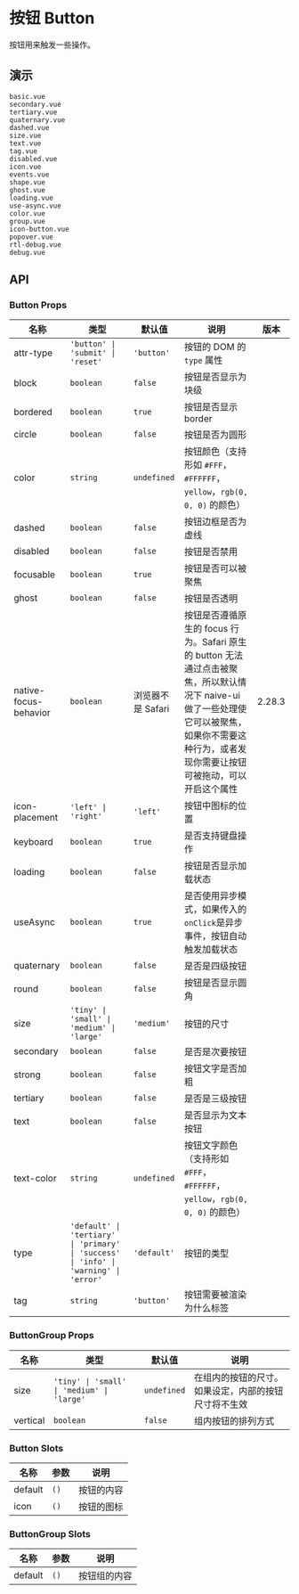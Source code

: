 # 按钮 Button

按钮用来触发一些操作。

## 演示

```demo
basic.vue
secondary.vue
tertiary.vue
quaternary.vue
dashed.vue
size.vue
text.vue
tag.vue
disabled.vue
icon.vue
events.vue
shape.vue
ghost.vue
loading.vue
use-async.vue
color.vue
group.vue
icon-button.vue
popover.vue
rtl-debug.vue
debug.vue
```

## API

### Button Props

| 名称 | 类型 | 默认值 | 说明 | 版本 |
| --- | --- | --- | --- | --- |
| attr-type | `'button' \| 'submit' \| 'reset'` | `'button'` | 按钮的 DOM 的 `type` 属性 |  |
| block | `boolean` | `false` | 按钮是否显示为块级 |  |
| bordered | `boolean` | `true` | 按钮是否显示 border |  |
| circle | `boolean` | `false` | 按钮是否为圆形 |  |
| color | `string` | `undefined` | 按钮颜色（支持形如 `#FFF`， `#FFFFFF`， `yellow`，`rgb(0, 0, 0)` 的颜色） |  |
| dashed | `boolean` | `false` | 按钮边框是否为虚线 |  |
| disabled | `boolean` | `false` | 按钮是否禁用 |  |
| focusable | `boolean` | `true` | 按钮是否可以被聚焦 |  |
| ghost | `boolean` | `false` | 按钮是否透明 |  |
| native-focus-behavior | `boolean` | 浏览器不是 Safari | 按钮是否遵循原生的 focus 行为。Safari 原生的 button 无法通过点击被聚焦，所以默认情况下 naive-ui 做了一些处理使它可以被聚焦，如果你不需要这种行为，或者发现你需要让按钮可被拖动，可以开启这个属性 | 2.28.3 |
| icon-placement | `'left' \| 'right'` | `'left'` | 按钮中图标的位置 |  |
| keyboard | `boolean` | `true` | 是否支持键盘操作 |  |
| loading | `boolean` | `false` | 按钮是否显示加载状态 |  |
| useAsync | `boolean` | `true` | 是否使用异步模式，如果传入的`onClick`是异步事件，按钮自动触发加载状态 |  |
| quaternary | `boolean` | `false` | 是否是四级按钮 |  |
| round | `boolean` | `false` | 按钮是否显示圆角 |  |
| size | `'tiny' \| 'small' \| 'medium' \| 'large'` | `'medium'` | 按钮的尺寸 |  |
| secondary | `boolean` | `false` | 是否是次要按钮 |  |
| strong | `boolean` | `false` | 按钮文字是否加粗 |  |
| tertiary | `boolean` | `false` | 是否是三级按钮 |  |
| text | `boolean` | `false` | 是否显示为文本按钮 |  |
| text-color | `string` | `undefined` | 按钮文字颜色（支持形如 `#FFF`， `#FFFFFF`， `yellow`，`rgb(0, 0, 0)` 的颜色） |  |
| type | `'default' \| 'tertiary' \| 'primary' \| 'success' \| 'info' \| 'warning' \| 'error'` | `'default'` | 按钮的类型 |  |
| tag | `string` | `'button'` | 按钮需要被渲染为什么标签 |  |

### ButtonGroup Props

| 名称 | 类型 | 默认值 | 说明 |
| --- | --- | --- | --- |
| size | `'tiny' \| 'small' \| 'medium' \| 'large'` | `undefined` | 在组内的按钮的尺寸。如果设定，内部的按钮尺寸将不生效 |
| vertical | `boolean` | `false` | 组内按钮的排列方式 |

### Button Slots

| 名称    | 参数 | 说明       |
| ------- | ---- | ---------- |
| default | `()` | 按钮的内容 |
| icon    | `()` | 按钮的图标 |

### ButtonGroup Slots

| 名称    | 参数 | 说明         |
| ------- | ---- | ------------ |
| default | `()` | 按钮组的内容 |
